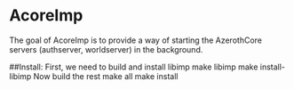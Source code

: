 # AcoreImp

The goal of AcoreImp is to provide a way of starting the AzerothCore servers (authserver, worldserver) in the background. 

##Install:
First, we need to build and install libimp
  make libimp
  make install-libimp
Now build the rest
  make all
  make install




